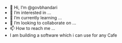 - 👋 Hi, I’m @govbhandari
- 👀 I’m interested in ...
- 🌱 I’m currently learning ...
- 💞️ I’m looking to collaborate on ...
- 📫 How to reach me ...
- I am building a software which i can use for any Cafe

<!---I 
govbhandari/govbhandari is a ✨ special ✨ repository because its `README.md` (this file) appears on your GitHub profile.
You can click the Preview link to take a look at your changes.
--->
